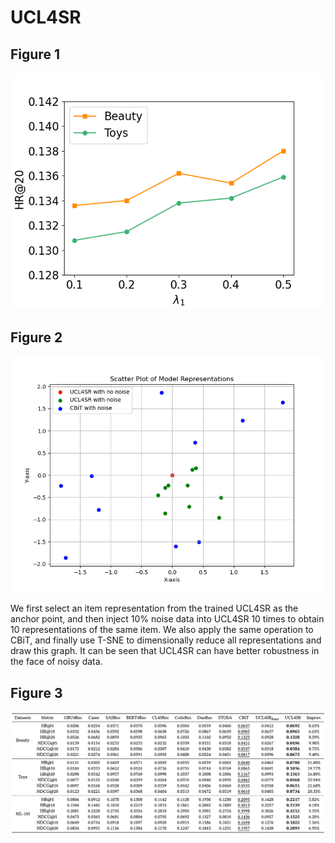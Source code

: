 # UCL4SR
## Figure 1
![image](lambda1.png)
## Figure 2
![image](repre.png)

We first select an item representation from the trained UCL4SR as the anchor point, and then inject 10% noise data into UCL4SR 10 times to obtain 10 representations of the same item. We also apply the same operation to CBiT, and finally use T-SNE to dimensionally reduce all representations and draw this graph. It can be seen that UCL4SR can have better robustness in the face of noisy data.
## Figure 3
![image](experiment.png)
